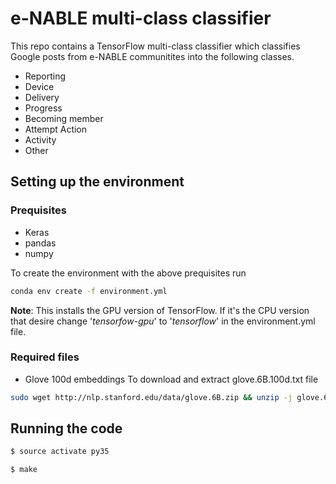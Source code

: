 # e-NABLE multi-class classifier

This repo contains a TensorFlow multi-class classifier which classifies Google posts from e-NABLE communitites into the following classes.
* Reporting
* Device
* Delivery
* Progress
* Becoming member
* Attempt Action
* Activity
* Other

## Setting up the environment

### Prequisites
* Keras
* pandas
* numpy

To create the environment with the above prequisites run
```bash
conda env create -f environment.yml
```

**Note**: This installs the GPU version of TensorFlow. If it's the CPU version that desire change '_tensorfow-gpu_' to '_tensorflow_' in the environment.yml file.

### Required files
* Glove 100d embeddings
To download and extract glove.6B.100d.txt file
```bash
sudo wget http://nlp.stanford.edu/data/glove.6B.zip && unzip -j glove.6B.zip glove.6B.100d.txt && sudo rm glove.6B.zip
```

## Running the code

```bash
$ source activate py35

$ make
```
